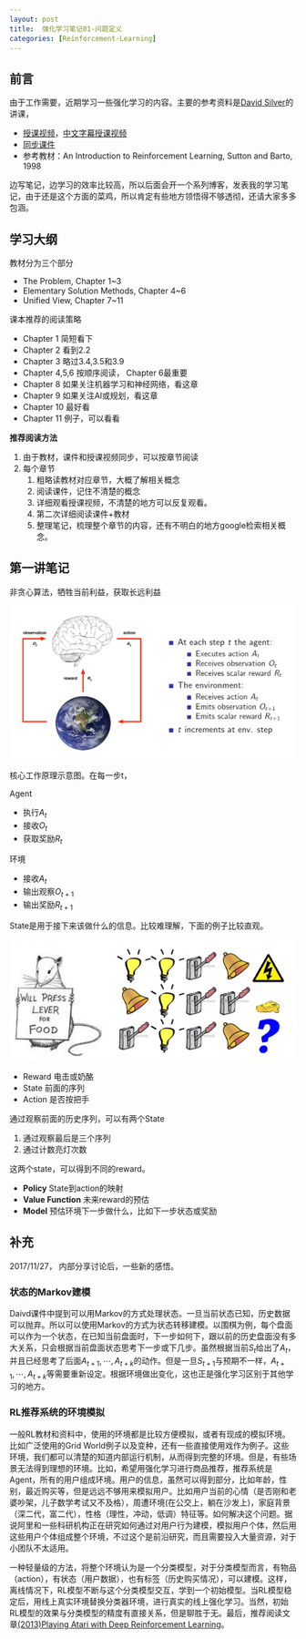 ```yaml
---
layout: post
title:  强化学习笔记01-问题定义
categories: [Reinforcement-Learning]
---
```



## 前言
由于工作需要，近期学习一些强化学习的内容。主要的参考资料是[David Silver](http://www0.cs.ucl.ac.uk/staff/d.silver/web/Home.html)的讲课，

* [授课视频](https://www.youtube.com/watch?v=2pWv7GOvuf0)，[中文字幕授课视频](https://search.bilibili.com/all?keyword=David+Silver%E6%B7%B1%E5%BA%A6%E5%BC%BA%E5%8C%96%E5%AD%A6%E4%B9%A0&from_source=banner_search)
* [同步课件](http://www0.cs.ucl.ac.uk/staff/d.silver/web/Teaching.html)
* 参考教材：An Introduction to Reinforcement Learning, Sutton and Barto, 1998


边写笔记，边学习的效率比较高，所以后面会开一个系列博客，发表我的学习笔记，由于还是这个方面的菜鸡，所以肯定有些地方领悟得不够透彻，还请大家多多包涵。



## 学习大纲

教材分为三个部分

* The Problem, Chapter 1~3
* Elementary Solution Methods, Chapter 4~6
* Unified View, Chapter 7~11



课本推荐的阅读策略

* Chapter 1 简短看下
* Chapter 2 看到2.2
* Chapter 3 略过3.4,3.5和3.9
* Chapter 4,5,6 按顺序阅读， Chapter 6最重要
* Chapter 8  如果关注机器学习和神经网络，看这章
* Chapter 9 如果关注AI或规划，看这章
* Chapter 10 最好看
* Chapter 11 例子，可以看看




**推荐阅读方法**

1. 由于教材，课件和授课视频同步，可以按章节阅读
2. 每个章节
   1. 粗略读教材对应章节，大概了解相关概念
   2. 阅读课件，记住不清楚的概念
   3. 详细观看授课视频，不清楚的地方可以反复观看。
   4. 第二次详细阅读课件+教材
   5. 整理笔记，梳理整个章节的内容，还有不明白的地方google检索相关概念。



## 第一讲笔记


非贪心算法，牺牲当前利益，获取长远利益

![core works](/img/rl_core_flow.png)

核心工作原理示意图。在每一步t，

Agent



  * 执行$A_t$
  * 接收$O_t$
  * 获取奖励$R_t$

环境



  * 接收$A_t$
  * 输出观察$O_{t+1}$
  * 输出奖励$R_{t+1}$



State是用于接下来该做什么的信息。比较难理解，下面的例子比较直观。


![state example](/img/state_example.png)

* Reward 电击或奶酪
* State 前面的序列
* Action 是否按把手


通过观察前面的历史序列，可以有两个State

1. 通过观察最后是三个序列
2. 通过计数亮灯次数

这两个state，可以得到不同的reward。


* **Policy** State到action的映射
* **Value Function** 未来reward的预估
* **Model** 预估环境下一步做什么，比如下一步状态或奖励




## **补充** 

2017/11/27， 内部分享讨论后，一些新的感悟。

### 状态的Markov建模

Daivd课件中提到可以用Markov的方式处理状态。一旦当前状态已知，历史数据可以抛弃。所以可以使用Markov的方式为状态转移建模。以围棋为例，每个盘面可以作为一个状态，在已知当前盘面时，下一步如何下，跟以前的历史盘面没有多大关系，只会根据当前盘面状态思考下一步或下几步。虽然根据当前$S_t$给出了$A_t$，并且已经思考了后面$A_{t+1},\cdots,A_{t+k}$的动作。但是一旦$S_{t+1}$与预期不一样，$A_{t+1},\cdots,A_{t+k}$等需要重新设定。根据环境做出变化，这也正是强化学习区别于其他学习的地方。

### RL推荐系统的环境模拟

一般RL教材和资料中，使用的环境都是比较方便模拟，或者有现成的模拟环境。比如广泛使用的Grid World例子以及变种，还有一些直接使用戏作为例子。这些环境，我们都可以清楚的知道内部运行机制，从而得到完整的环境。但是，有些场景无法得到理想的环境。比如，希望用强化学习进行商品推荐，推荐系统是Agent，所有的用户组成环境。用户的信息，虽然可以得到部分，比如年龄，性别，最近购买等，但是远远不够用来模拟用户。比如用户当前的心情（是否刚和老婆吵架，儿子数学考试又不及格），周遭环境(在公交上，躺在沙发上)，家庭背景（深二代，富二代），性格（理性，冲动，低调）特征等。如何解决这个问题。据说阿里和一些科研机构正在研究如何通过对用户行为建模，模拟用户个体，然后用这些用户个体组成整个环境，不过这个是前沿研究，而且需要投入大量资源，对于小团队不太适用。

一种轻量级的方法，将整个环境认为是一个分类模型，对于分类模型而言，有物品（action），有状态（用户数据），也有标签（历史购买情况），可以建模。这样，离线情况下，RL模型不断与这个分类模型交互，学到一个初始模型。当RL模型稳定后，用线上真实环境替换分类器环境，进行真实的线上强化学习。当然，初始RL模型的效果与分类模型的精度有直接关系，但是聊胜于无。最后，推荐阅读文章[(2013)Playing Atari with Deep Reinforcement Learning](https://www.cs.toronto.edu/~vmnih/docs/dqn.pdf)。

